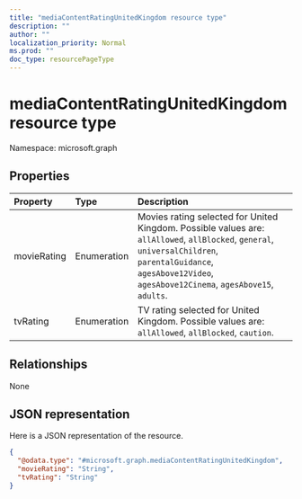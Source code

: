 ```yaml
---
title: "mediaContentRatingUnitedKingdom resource type"
description: ""
author: ""
localization_priority: Normal
ms.prod: ""
doc_type: resourcePageType
---
```


# mediaContentRatingUnitedKingdom resource type


Namespace: microsoft.graph



## Properties
|Property|Type|Description|
|:---|:---|:---|
|movieRating|Enumeration|Movies rating selected for United Kingdom. Possible values are: `allAllowed`, `allBlocked`, `general`, `universalChildren`, `parentalGuidance`, `agesAbove12Video`, `agesAbove12Cinema`, `agesAbove15`, `adults`.|
|tvRating|Enumeration|TV rating selected for United Kingdom. Possible values are: `allAllowed`, `allBlocked`, `caution`.|

## Relationships
None

## JSON representation
Here is a JSON representation of the resource.
<!-- {
  "blockType": "resource",
  "@odata.type": "microsoft.graph.mediaContentRatingUnitedKingdom"
}
-->
``` json
{
  "@odata.type": "#microsoft.graph.mediaContentRatingUnitedKingdom",
  "movieRating": "String",
  "tvRating": "String"
}
```

